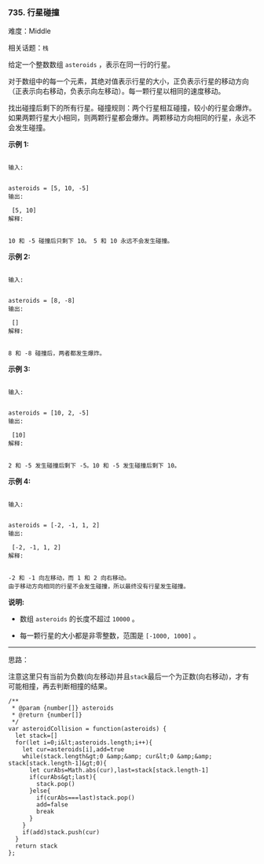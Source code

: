 ### 735. 行星碰撞

难度：Middle

相关话题：`栈`

给定一个整数数组  `asteroids` ，表示在同一行的行星。



对于数组中的每一个元素，其绝对值表示行星的大小，正负表示行星的移动方向（正表示向右移动，负表示向左移动）。每一颗行星以相同的速度移动。



找出碰撞后剩下的所有行星。碰撞规则：两个行星相互碰撞，较小的行星会爆炸。如果两颗行星大小相同，则两颗行星都会爆炸。两颗移动方向相同的行星，永远不会发生碰撞。



 **示例 1:** 





```

输入:

 
asteroids = [5, 10, -5]
输出:

 [5, 10]
解释:

 
10 和 -5 碰撞后只剩下 10。 5 和 10 永远不会发生碰撞。

```

 **示例 2:** 





```

输入:

 
asteroids = [8, -8]
输出:

 []
解释:

 
8 和 -8 碰撞后，两者都发生爆炸。

```

 **示例 3:** 





```

输入:

 
asteroids = [10, 2, -5]
输出:

 [10]
解释:

 
2 和 -5 发生碰撞后剩下 -5。10 和 -5 发生碰撞后剩下 10。

```

 **示例 4:** 





```

输入:

 
asteroids = [-2, -1, 1, 2]
输出:

 [-2, -1, 1, 2]
解释:

 
-2 和 -1 向左移动，而 1 和 2 向右移动。
由于移动方向相同的行星不会发生碰撞，所以最终没有行星发生碰撞。

```

 **说明:** 





* 数组 `asteroids`  的长度不超过 `10000` 。

* 每一颗行星的大小都是非零整数，范围是 `[-1000, 1000]` 。






-----

思路：

注意这里只有当前为负数(向左移动)并且`stack`最后一个为正数(向右移动)，才有可能相撞，再去判断相撞的结果。


```
/**
 * @param {number[]} asteroids
 * @return {number[]}
 */
var asteroidCollision = function(asteroids) {
  let stack=[]
  for(let i=0;i&lt;asteroids.length;i++){
    let cur=asteroids[i],add=true
    while(stack.length&gt;0 &amp;&amp; cur&lt;0 &amp;&amp; stack[stack.length-1]&gt;0){
      let curAbs=Math.abs(cur),last=stack[stack.length-1]
      if(curAbs&gt;last){
        stack.pop()
      }else{
        if(curAbs===last)stack.pop()
        add=false
        break
      }
    }
    if(add)stack.push(cur)
  }
  return stack
};



```

